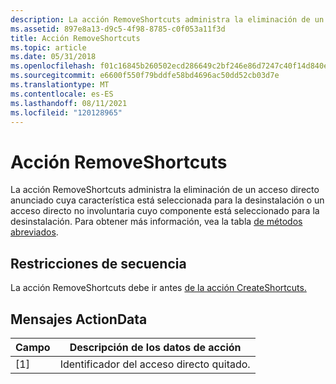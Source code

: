 ```yaml
---
description: La acción RemoveShortcuts administra la eliminación de un acceso directo anunciado cuya característica está seleccionada para la desinstalación o un acceso directo no involuntaria cuyo componente está seleccionado para la desinstalación. Para obtener más información, vea la tabla de métodos abreviados.
ms.assetid: 897e8a13-d9c5-4f98-8785-c0f053a11f3d
title: Acción RemoveShortcuts
ms.topic: article
ms.date: 05/31/2018
ms.openlocfilehash: f01c16845b260502ecd286649c2bf246e86d7247c40f14d840e29f9676004c48
ms.sourcegitcommit: e6600f550f79bddfe58bd4696ac50dd52cb03d7e
ms.translationtype: MT
ms.contentlocale: es-ES
ms.lasthandoff: 08/11/2021
ms.locfileid: "120128965"
---
```

# <a name="removeshortcuts-action"></a>Acción RemoveShortcuts

La acción RemoveShortcuts administra la eliminación de un acceso directo anunciado cuya característica está seleccionada para la desinstalación o un acceso directo no involuntaria cuyo componente está seleccionado para la desinstalación. Para obtener más información, vea la tabla [de métodos abreviados](shortcut-table.md).

## <a name="sequence-restrictions"></a>Restricciones de secuencia

La acción RemoveShortcuts debe ir antes [de la acción CreateShortcuts.](createshortcuts-action.md)

## <a name="actiondata-messages"></a>Mensajes ActionData



| Campo | Descripción de los datos de acción      |
|-------|---------------------------------|
| \[1\] | Identificador del acceso directo quitado. |



 

 

 



